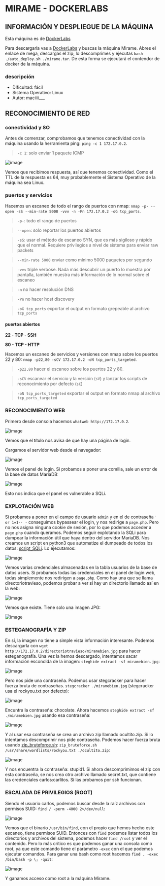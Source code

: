 # MIRAME - DOCKERLABS

## INFORMACIÓN Y DESPLIEGUE DE LA MÁQUINA

Esta máquina es de [DockerLabs](https://dockerlabs.es)

Para descargarla vas a [DockerLabs](https://dockerlabs.es) y buscas la máquina Mirame. Abres el enlace de mega, descargas el zip, lo descomprimes y ejecutas `bash ./auto_deploy.sh ./mirame.tar`. De esta forma se ejecutará el contendor de docker de la máquina.

### descripción

- Dificultad: fácil
- Sistema Operativo: Linux
- Autor: maciiii___

## RECONOCIMIENTO DE RED

### conectividad y SO

Antes de comenzar, comprobamos que tenemos conectividad con la máquina usando la herramienta ping: `ping -c 1 172.17.0.2`.
> `-c 1`: solo enviar 1 paquete ICMP

![image](https://github.com/user-attachments/assets/fc6c2d67-43fc-46ad-aaad-9b91530ca829)

Vemos que recibimos respuesta, así que tenemos conectividad. Como el TTL de la respuesta es 64, muy probablemente el Sistema Operativo de la máquina sea Linux.

### puertos y servicios

Hacemos un escaneo de todo el rango de puertos con nmap: `nmap -p- --open -sS --min-rate 5000 -vvv -n -Pn 172.17.0.2 -oG tcp_ports`.
> `-p-`: todo el rango de puertos

> `--open`: solo reportar los puertos abiertos

> `-sS`: usar el método de escaneo SYN, que es más sigiloso y rápido que el normal. Requiere privilegios a nivel de sistema para enviar raw packets

> `--min-rate 5000` enviar como mínimo 5000 paquetes por segundo

> `-vvv` triple verbose. Nada más descubrir un puerto lo muestra por pantalla, también muestra más información de lo normal sobre el escaneo

> `-n` no hacer resolución DNS

> `-Pn` no hacer host discovery

> `-oG tcp_ports` exportar el output en formato grepeable al archivo `tcp_ports`

#### puertos abiertos

**22 - TCP - SSH**

**80 - TCP - HTTP**

Hacemos un escaneo de servicios y versiones con nmap sobre los puertos 22 y 80: `nmap -p22,80 -sCV 172.17.0.2 -oN tcp_ports_targeted`.
> `-p22,80` hacer el escaneo sobre los puertos 22 y 80.

> `-sCV` escanear el servicio y la versión (`sV`) y lanzar los scripts de reconocimiento por defecto (`sC`)

> `-oN tcp_ports_targeted` exportar el output en formato nmap al archivo `tcp_ports_targeted`

### RECONOCIMIENTO WEB

Primero desde consola hacemos `whatweb http://172.17.0.2`.

![image](https://github.com/user-attachments/assets/88dc408e-30f1-47fb-8fba-b80e3414a213)

Vemos que el título nos avisa de que hay una página de login.

Cargamos el servidor web desde el navegador:

![image](https://github.com/user-attachments/assets/a7b5851d-8364-45fc-803f-c9be1ed057dd)

Vemos el panel de login. Si probamos a poner una comilla, sale un error de la base de datos MariaDB:

![image](https://github.com/user-attachments/assets/ef94c9b3-65bd-4397-9521-16b16916c4ef)

Esto nos indica que el panel es vulnerable a SQLi.

### EXPLOTACIÓN WEB

Si probamos a poner en el campo de usuario `admin` y en el de contraseña `' or 1=1-- -` conseguimos bypassear el login, y nos redirige a `page.php`. Pero no nos asigna ninguna cookie de sesión, por lo que podemos acceder a `page.php` cuando queramos. Podemos seguir explotando la SQLi para dumpear la información útil que haya dentro del servidor MariaDB. Nos creamos un script en python3 que automatize el dumpeado de todos los datos: [script_SQLi](https://github.com/4bytess/dockerlabs-scripts/tree/main/mirame/SQLi). Lo ejecutamos:

![image](https://github.com/user-attachments/assets/977fe507-d8e7-43bb-a2eb-de538ea06f25)

Vemos varias credenciales almacenadas en la tabla usuarios de la base de datos users. Si probamos todas las credenciales en el panel de login web, todas simplemente nos redirigen a `page.php`. Como hay una que se llama directoriotravieso, podemos probar a ver si hay un directorio llamado así en la web:

![image](https://github.com/user-attachments/assets/f830a41b-4b85-4189-803e-0620441ea7ac)

Vemos que existe. Tiene solo una imagen JPG:

![image](https://github.com/user-attachments/assets/5d342819-f5a5-4d3e-a1bb-6a3fadc8d170)

### ESTEGANOGRAFÍA Y ZIP

En sí, la imagen no tiene a simple vista información interesante. Podemos descargarla con `wget http://172.17.0.2/directoriotravieso/miramebien.jpg` para hacer esteganografía. Una vez la hemos descargado, intentamos sacar información escondida de la imagen: `steghide extract -sf miramebien.jpg`:

![image](https://github.com/user-attachments/assets/06c0e40c-20cd-44ed-bf96-1d50e3e9ac9b)

Pero nos pide una contraseña. Podemos usar stegcracker para hacer fuerza bruta de contraseñas. `stegcracker ./miramebien.jpg` (stegcracker usa el rockyou.txt por defecto):

![image](https://github.com/user-attachments/assets/ee246490-1c7d-4ba3-bdea-bbc81c14c954)

Encuntra la contraseña: chocolate. Ahora hacemos `steghide extract -sf ./miramebien.jpg` usando esa contraseña:

![image](https://github.com/user-attachments/assets/b63feda7-4eac-48d0-bbac-5efb6fbb9f02)

Y al usar esa contraseña se crea un archivo zip llamado ocultito.zip. Si lo intentamos descomprimir nos pide contraseña. Podemos hacer fuerza bruta usando [zip_bruteforce.sh](https://github.com/4bytess/zip_bruteforce): `zip_bruteforce.sh /usr/share/wordlists/rockyou.txt ./ocultito.zip`:

![image](https://github.com/user-attachments/assets/d8ad3ca2-4130-4b4e-9123-bc1cb25cf75b)

Y nos encuentra la contraseña: stupid1. Si ahora descomprimimos el zip con esta contraseña, se nos crea otro archivo llamado secret.txt, que contiene las credenciales carlos:carlitos. Si las probamos por ssh funcionan.

### ESCALADA DE PRIVILEGIOS (ROOT)

Siendo el usuario carlos, podemos buscar desde la raíz archivos con permisos SUID: `find / -perm -4000 2>/dev/null`:

![image](https://github.com/user-attachments/assets/de8ba7c8-381b-4222-b18c-c8094e5ecbae)

Vemos que el binario `/usr/bin/find`, con el propio que hemos hecho este escaneo, tiene permisos SUID. Entonces con `find` podemos listar todos los directorios y archivos del sistema, podemos hacer `find /root` y ver el contenido. Pero lo más crítico es que podemos ganar una consola como root, ya que este comando tiene el parámetro `-exec` con el que podemos ejecutar comandos. Para ganar una bash como root hacemos `find . -exec /bin/bash -p \; -quit`:

![image](https://github.com/user-attachments/assets/1ab5e7c6-10e5-4597-b883-05e0c5bca169)

Y ganamos acceso como root a la máquina Mirame.